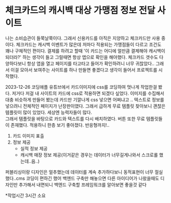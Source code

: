 # 체크카드의 캐시백 대상 가맹점 정보 전달 사이트
나는 소비습관이 들쭉날쭉이다. 그래서 신용카드를 아직은 지양하고 체크카드만 사용 중이다.
체크카드는 캐시백 이벤트가 많은데 저마다 적용되는 가맹점들이 다르고 조건도 꽤나 구체적인 편이다.
결제를 하려고 할때 '이 카드는 어디에 얼만큼 결제해야 캐시백이 되더라?' 하는 생각이 들고 그럴때면 항상 앱으로 확인을 해야했다.
체크카드 갯수도 다양하다보니 항상 앱을 열고 페이지를 타고타고 들어가 확인하려니 너무 귀찮았다..
그래서 이걸 모아서 보여주는 사이트를 하나 만들면 좋겠다고 생각이 들어서 프로젝트를 시작했다.

2023-12-26 
코딩애플 유튜브에서 카드이미지에 css를 코딩하여 멋나게 작업한걸 봤다. 저거다 저걸 내 사이트의 카드에 css로 적용하면 되겠다 싶었다.
이미지를 수집해서 대충 비슷하게 만들어 봤는데 카드만 기깔나게 css 넣으면 어쩌냐고 .. 텍스트로 정보를 넣으려니 전체적인 페이지가 난장판이였다.
그래서 급하게 무료 템플릿 찾아보니 괜찮은 템플릿이 많이 있었다. 세상엔 능력자들이 많다.  
그래서 템플릿을 바탕으로 카드와 텍스트를 다시 배치하였다. 버튼 또한 무료 템플릿들이 존재했다. 적용하니 한층 보기 좋아졌다. 반응형까지!..

1. 카드 이미지 표출 
2. 정보 제공
   - 실적 정보 제공
   - 캐시백 매장 정보 제공(이거같은 경우는 데이터가 너무길게나와서 스크로롤 했는데..음..)

퍼블리싱이랑 디자인은 얼추했는데 데이터를 계속 추가하다보니 동적표현이 너무 절실했다..cms 코딩이 편하긴 했어
백엔드 구축만 해놓으면 다른 아이디어가 나왔을때도 디자인만 추가해서 내면되니 백엔드 구축할 프레임워크를 알아보면 좋을것 같다

*작업시간 3시간 소요


